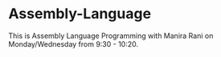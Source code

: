 # Assembly-Language
This is Assembly Language Programming with Manira Rani on Monday/Wednesday from 9:30 - 10:20.
